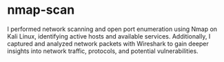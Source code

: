 # nmap-scan
I performed network scanning and open port enumeration using Nmap on Kali Linux, identifying active hosts and available services. Additionally, I captured and analyzed network packets with Wireshark to gain deeper insights into network traffic, protocols, and potential vulnerabilities.
